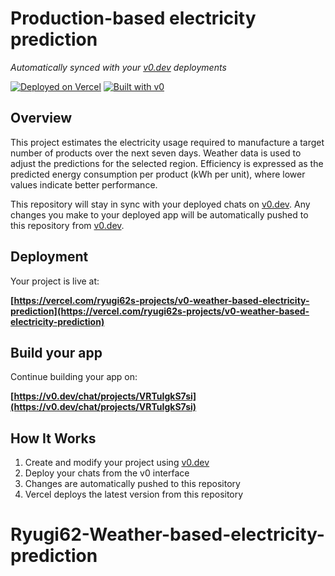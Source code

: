 # Production-based electricity prediction

*Automatically synced with your [v0.dev](https://v0.dev) deployments*

[![Deployed on Vercel](https://img.shields.io/badge/Deployed%20on-Vercel-black?style=for-the-badge&logo=vercel)](https://vercel.com/ryugi62s-projects/v0-weather-based-electricity-prediction)
[![Built with v0](https://img.shields.io/badge/Built%20with-v0.dev-black?style=for-the-badge)](https://v0.dev/chat/projects/VRTuIgkS7si)

## Overview

This project estimates the electricity usage required to manufacture a target
number of products over the next seven days. Weather data is used to adjust the
predictions for the selected region. Efficiency is expressed as the predicted
energy consumption per product (kWh per unit), where lower values indicate
better performance.

This repository will stay in sync with your deployed chats on
[v0.dev](https://v0.dev). Any changes you make to your deployed app will be
automatically pushed to this repository from [v0.dev](https://v0.dev).

## Deployment

Your project is live at:

**[https://vercel.com/ryugi62s-projects/v0-weather-based-electricity-prediction](https://vercel.com/ryugi62s-projects/v0-weather-based-electricity-prediction)**

## Build your app

Continue building your app on:

**[https://v0.dev/chat/projects/VRTuIgkS7si](https://v0.dev/chat/projects/VRTuIgkS7si)**

## How It Works

1. Create and modify your project using [v0.dev](https://v0.dev)
2. Deploy your chats from the v0 interface
3. Changes are automatically pushed to this repository
4. Vercel deploys the latest version from this repository
# Ryugi62-Weather-based-electricity-prediction
